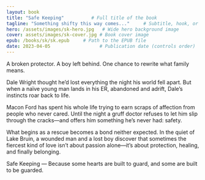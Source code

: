 ```yaml
---
layout: book
title: "Safe Keeping"          # Full title of the book
tagline: "Something shifty this way comes..."     # Subtitle, hook, or mood phrase
hero: /assets/images/sk-hero.jpg   # Wide hero background image
cover: assets/images/sk-cover.jpg # Book cover image
epub: /books/sk/sk.epub     # Path to the EPUB file
date: 2023-04-05                  # Publication date (controls order)
---
```

A broken protector. A boy left behind. One chance to rewrite what family means.

Dale Wright thought he’d lost everything the night his world fell apart. But when a naïve young man lands in his ER, abandoned and adrift, Dale’s instincts roar back to life.

Macon Ford has spent his whole life trying to earn scraps of affection from people who never cared. Until the night a gruff doctor refuses to let him slip through the cracks—and offers him something he’s never had: safety.

What begins as a rescue becomes a bond neither expected. In the quiet of Lake Bruin, a wounded man and a lost boy discover that sometimes the fiercest kind of love isn’t about passion alone—it’s about protection, healing, and finally belonging.

Safe Keeping — Because some hearts are built to guard, and some are built to be guarded.
